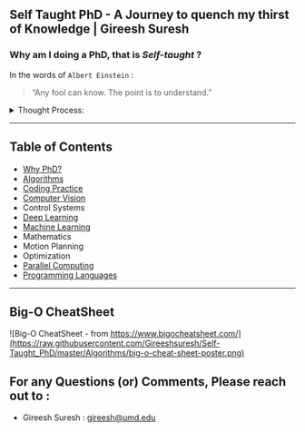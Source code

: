 ## Self Taught PhD - A Journey to quench my thirst of Knowledge | Gireesh Suresh

### Why am I doing a **PhD**, that is *Self-taught* ?
 
 In the words of `Albert Einstein` :
> “Any fool can know. The point is to understand.”
					
<details>
<summary>Thought Process:</summary>

>
>
>
> Doctor of Philosophy(PhD), as per `Wikipedia` “ are usually required to produce original research that expands the boundaries of knowledge, normally in the form of a thesis or dissertation, and
> defend their work against experts in the field ”. 
> 
> My drive to do a PhD (rather Self Taught PhD) is mainly to expand my technical knowledge base where in I could study things I didnt know [ (or) rather needed to brush up certian things...] and
> to  further hone my skillset. I believe in Applied Research more so than theoritical approach, primarily because of the personal satisfaction you get on seeing things work in real than on paper.
> Unlike some people, my intentions are to attain the proper etiquette associated wuth the usage of the subject and the professional ethics of the scholarly society rather than having a **"Dr."** as
> title and a certificate to back that.`[That's just my thought]`. Hence the ***Self-Taught PhD***.
>
>    ` Afterall who else can be a better person to judge/please,  if not your own self ?? `
> 
> The Aim, moving forward is to put myself into a rigorous schedule/timeline within which I would like to understand and make meaningful use (through projects) of my learnings and further deepen
> my  focus on the subject of Robotics.For the critic's reading this, Yes, I am not like a conventional PhD candidate, but once I am done with this, Knowledge expectation is to be on par with them. 
> 
> "Thesis Defense" equivalent here might be to publish my work in Conferences, Journals and maybe take advice from the Opensource community and Scholars out in thre wide world, and what is best
> possible from a student who is not attending a University in a professional setting.

</details>

---
## Table of Contents
- [Why PhD?](#why-am-i-doing-a-phd-that-is-self-taught-)
- [Algorithms](https://github.com/Gireeshsuresh/Self-Taught_PhD/tree/master/Algorithms)
- [Coding Practice](https://github.com/Gireeshsuresh/Self-Taught_PhD/tree/master/CodingPractice)
- [Computer Vision](https://github.com/Gireeshsuresh/Self-Taught_PhD/tree/master/ComputerVision)
- Control Systems
- [Deep Learning](https://github.com/Gireeshsuresh/Self-Taught_PhD/tree/master/DeepLearning)
- [Machine Learning](https://github.com/Gireeshsuresh/Self-Taught_PhD/tree/master/MachineLearning)
- Mathematics
- Motion Planning
- Optimization
- [Parallel Computing](https://github.com/Gireeshsuresh/Self-Taught_PhD/tree/master/ParallelComputing)
- [Programming Languages](https://github.com/Gireeshsuresh/Self-Taught_PhD/tree/master/ProgrammingLanguages)

---

## Big-O CheatSheet

![Big-O CheatSheet - from https://www.bigocheatsheet.com/](https://raw.githubusercontent.com/Gireeshsuresh/Self-Taught_PhD/master/Algorithms/big-o-cheat-sheet-poster.png)



## For any Questions (or) Comments, Please reach out to :

- Gireesh Suresh   : gireesh@umd.edu

